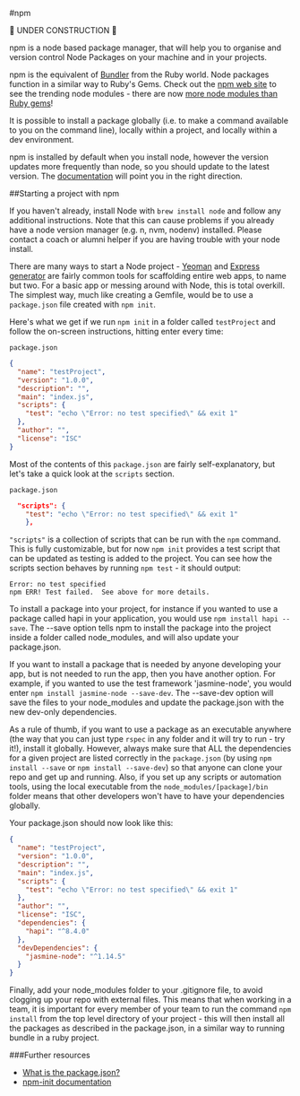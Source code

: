 #npm

:construction: UNDER CONSTRUCTION :construction:

npm is a node based package manager, that will help you to organise and version control Node Packages on your machine and in your projects.

npm is the equivalent of [Bundler](http://bundler.io/) from the Ruby world.  Node packages function in a similar way to Ruby's Gems. Check out the [npm web site](https://www.npmjs.com/) to see the trending node modules - there are now [more node modules than Ruby gems](http://www.modulecounts.com/)!

It is possible to install a package globally (i.e. to make a command available to you on the command line), locally within a project, and locally within a dev environment.

npm is installed by default when you install node, however the version updates more frequently than node, so you should update to the latest version. The [documentation](https://docs.npmjs.com/) will point you in the right direction.

##Starting a project with npm

If you haven't already, install Node with `brew install node` and follow any additional instructions.  Note that this can cause problems if you already have a node version manager (e.g. n, nvm, nodenv) installed.  Please contact a coach or alumni helper if you are having trouble with your node install.

There are many ways to start a Node project - [Yeoman](http://yeoman.io/) and [Express generator](http://expressjs.com/starter/generator.html) are fairly common tools for scaffolding entire web apps, to name but two. For a basic app or messing around with Node, this is total overkill. The simplest way, much like creating a Gemfile, would be to use a `package.json` file created with `npm init`.

Here's what we get if we run `npm init` in a folder called `testProject` and follow the on-screen instructions, hitting enter every time:

`package.json`
```json
{
  "name": "testProject",
  "version": "1.0.0",
  "description": "",
  "main": "index.js",
  "scripts": {
    "test": "echo \"Error: no test specified\" && exit 1"
  },
  "author": "",
  "license": "ISC"
}
```

Most of the contents of this `package.json` are fairly self-explanatory, but let's take a quick look at the `scripts` section.

`package.json`
```json
  "scripts": {
    "test": "echo \"Error: no test specified\" && exit 1"
    },
```

`"scripts"` is a collection of scripts that can be run with the `npm` command. This is fully customizable, but for now `npm init` provides a test script that can be updated as testing is added to the project. You can see how the scripts section behaves by running `npm test` - it should output:

```shell
Error: no test specified
npm ERR! Test failed.  See above for more details.
```

To install a package into your project, for instance if you wanted to use a package called hapi in your application, you would use ``` npm install hapi --save ```. The --save option tells npm to install the package into the project inside a folder called node_modules, and will also update your package.json. 

If you want to install a package that is needed by anyone developing your app, but is not needed to run the app, then you have another option. For example, if you wanted to use the test framework 'jasmine-node', you would enter ``` npm install jasmine-node --save-dev ```. The --save-dev option will save the files to your node_modules and update the package.json with the new dev-only dependencies.

As a rule of thumb, if you want to use a package as an executable anywhere (the way that you can just type `rspec` in any folder and it will try to run - try it!), install it globally. However, always make sure that ALL the dependencies for a given project are listed correctly in the `package.json` (by using ``` npm install --save ``` or ``` npm install --save-dev ```) so that anyone can clone your repo and get up and running. Also, if you set up any scripts or automation tools, using the local executable from the `node_modules/[package]/bin` folder means that other developers won't have to have your dependencies globally.

Your package.json should now look like this:

``` json
{
  "name": "testProject",
  "version": "1.0.0",
  "description": "",
  "main": "index.js",
  "scripts": {
    "test": "echo \"Error: no test specified\" && exit 1"
  },
  "author": "",
  "license": "ISC",
  "dependencies": {
    "hapi": "^8.4.0"
  },
  "devDependencies": {
    "jasmine-node": "^1.14.5"
  }
}

```

Finally, add your node_modules folder to your .gitignore file, to avoid clogging up your repo with external files. This means that when working in a team, it is important for every member of your team to run the command ``` npm install ``` from the top level directory of your project - this will then install all the packages as described in the package.json, in a similar way to running bundle in a ruby project.

###Further resources
* [What is the package.json?](https://docs.nodejitsu.com/articles/getting-started/npm/what-is-the-file-package-json)
* [npm-init documentation](https://www.npmjs.org/doc/cli/npm-init.html)



